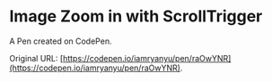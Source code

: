 # Image Zoom in with ScrollTrigger

A Pen created on CodePen.

Original URL: [https://codepen.io/iamryanyu/pen/raOwYNR](https://codepen.io/iamryanyu/pen/raOwYNR).

